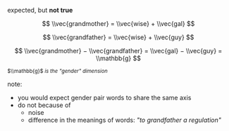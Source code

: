 expected, but **not true**

$$
\\vec{grandmother} = \\vec{wise} + \\vec{gal}
$$

$$
\\vec{grandfather} = \\vec{wise} + \\vec{guy}
$$

$$
\\vec{grandmother} − \\vec{grandfather} = \\vec{gal} − \\vec{guy} = \\mathbb{g}
$$

<small>$\\mathbb{g}$ _is the "gender" dimension_</small>

note:
- you would expect gender pair words to share the same axis
- do not because of
    - noise
    - difference in the meanings of words: _"to grandfather a regulation"_
